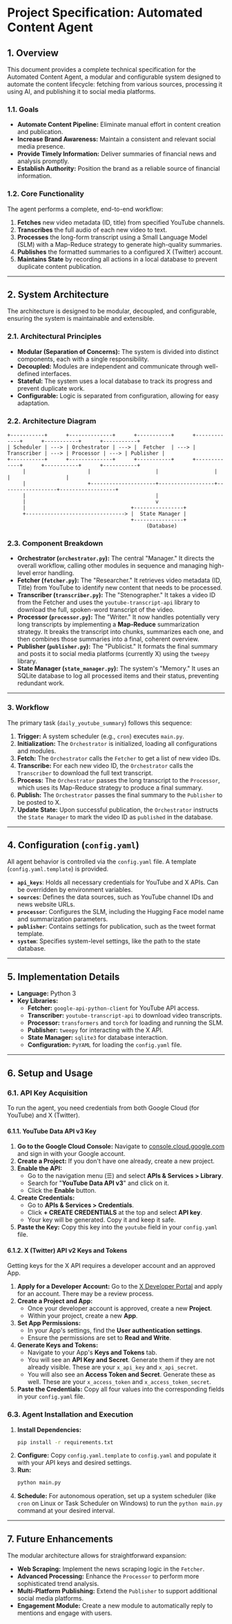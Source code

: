 # Project Specification: Automated Content Agent

## 1. Overview

This document provides a complete technical specification for the Automated Content Agent, a modular and configurable system designed to automate the content lifecycle: fetching from various sources, processing it using AI, and publishing it to social media platforms.

### 1.1. Goals

- **Automate Content Pipeline:** Eliminate manual effort in content creation and publication.
- **Increase Brand Awareness:** Maintain a consistent and relevant social media presence.
- **Provide Timely Information:** Deliver summaries of financial news and analysis promptly.
- **Establish Authority:** Position the brand as a reliable source of financial information.

### 1.2. Core Functionality

The agent performs a complete, end-to-end workflow:
1.  **Fetches** new video metadata (ID, title) from specified YouTube channels.
2.  **Transcribes** the full audio of each new video to text.
3.  **Processes** the long-form transcript using a Small Language Model (SLM) with a Map-Reduce strategy to generate high-quality summaries.
4.  **Publishes** the formatted summaries to a configured X (Twitter) account.
5.  **Maintains State** by recording all actions in a local database to prevent duplicate content publication.

---

## 2. System Architecture

The architecture is designed to be modular, decoupled, and configurable, ensuring the system is maintainable and extensible.

### 2.1. Architectural Principles

- **Modular (Separation of Concerns):** The system is divided into distinct components, each with a single responsibility.
- **Decoupled:** Modules are independent and communicate through well-defined interfaces.
- **Stateful:** The system uses a local database to track its progress and prevent duplicate work.
- **Configurable:** Logic is separated from configuration, allowing for easy adaptation.

### 2.2. Architecture Diagram

```
+-----------+      +--------------+      +-----------+      +-------------+      +-----------+      +-----------+
| Scheduler | ---> | Orchestrator | ---> |  Fetcher  | ---> | Transcriber | ---> | Processor | ---> | Publisher |
+-----------+      +--------------+      +-----------+      +-------------+      +-----------+      +-----------+
     |                    |                     |                  |                  |                  |
     |                    +---------------------+------------------+------------------+------------------+
     |                                          |
     |                                          v
     |                                  +----------------+
     +--------------------------------> |  State Manager |
                                        +----------------+
                                             (Database)
```

### 2.3. Component Breakdown

- **Orchestrator (`orchestrator.py`):** The central "Manager." It directs the overall workflow, calling other modules in sequence and managing high-level error handling.
- **Fetcher (`fetcher.py`):** The "Researcher." It retrieves video metadata (ID, Title) from YouTube to identify new content that needs to be processed.
- **Transcriber (`transcriber.py`):** The "Stenographer." It takes a video ID from the Fetcher and uses the `youtube-transcript-api` library to download the full, spoken-word transcript of the video.
- **Processor (`processor.py`):** The "Writer." It now handles potentially very long transcripts by implementing a **Map-Reduce** summarization strategy. It breaks the transcript into chunks, summarizes each one, and then combines those summaries into a final, coherent overview.
- **Publisher (`publisher.py`):** The "Publicist." It formats the final summary and posts it to social media platforms (currently X) using the `tweepy` library.
- **State Manager (`state_manager.py`):** The system's "Memory." It uses an SQLite database to log all processed items and their status, preventing redundant work.

---

### 3. Workflow

The primary task (`daily_youtube_summary`) follows this sequence:

1.  **Trigger:** A system scheduler (e.g., `cron`) executes `main.py`.
2.  **Initialization:** The `Orchestrator` is initialized, loading all configurations and modules.
3.  **Fetch:** The `Orchestrator` calls the `Fetcher` to get a list of new video IDs.
4.  **Transcribe:** For each new video ID, the `Orchestrator` calls the `Transcriber` to download the full text transcript.
5.  **Process:** The `Orchestrator` passes the long transcript to the `Processor`, which uses its Map-Reduce strategy to produce a final summary.
6.  **Publish:** The `Orchestrator` passes the final summary to the `Publisher` to be posted to X.
7.  **Update State:** Upon successful publication, the `Orchestrator` instructs the `State Manager` to mark the video ID as `published` in the database.

---

## 4. Configuration (`config.yaml`)

All agent behavior is controlled via the `config.yaml` file. A template (`config.yaml.template`) is provided.

- **`api_keys`**: Holds all necessary credentials for YouTube and X APIs. Can be overridden by environment variables.
- **`sources`**: Defines the data sources, such as YouTube channel IDs and news website URLs.
- **`processor`**: Configures the SLM, including the Hugging Face model name and summarization parameters.
- **`publisher`**: Contains settings for publication, such as the tweet format template.
- **`system`**: Specifies system-level settings, like the path to the state database.

---

## 5. Implementation Details

- **Language:** Python 3
- **Key Libraries:**
    - **Fetcher:** `google-api-python-client` for YouTube API access.
    - **Transcriber:** `youtube-transcript-api` to download video transcripts.
    - **Processor:** `transformers` and `torch` for loading and running the SLM.
    - **Publisher:** `tweepy` for interacting with the X API.
    - **State Manager:** `sqlite3` for database interaction.
    - **Configuration:** `PyYAML` for loading the `config.yaml` file.

---

## 6. Setup and Usage

### 6.1. API Key Acquisition

To run the agent, you need credentials from both Google Cloud (for YouTube) and X (Twitter).

#### 6.1.1. YouTube Data API v3 Key

1.  **Go to the Google Cloud Console:** Navigate to [console.cloud.google.com](https://console.cloud.google.com) and sign in with your Google account.
2.  **Create a Project:** If you don't have one already, create a new project.
3.  **Enable the API:**
    *   Go to the navigation menu (☰) and select **APIs & Services > Library**.
    *   Search for "**YouTube Data API v3**" and click on it.
    *   Click the **Enable** button.
4.  **Create Credentials:**
    *   Go to **APIs & Services > Credentials**.
    *   Click **+ CREATE CREDENTIALS** at the top and select **API key**.
    *   Your key will be generated. Copy it and keep it safe.
5.  **Paste the Key:** Copy this key into the `youtube` field in your `config.yaml` file.

#### 6.1.2. X (Twitter) API v2 Keys and Tokens

Getting keys for the X API requires a developer account and an approved App.

1.  **Apply for a Developer Account:** Go to the [X Developer Portal](https://developer.x.com) and apply for an account. There may be a review process.
2.  **Create a Project and App:**
    *   Once your developer account is approved, create a new **Project**.
    *   Within your project, create a new **App**.
3.  **Set App Permissions:**
    *   In your App's settings, find the **User authentication settings**.
    *   Ensure the permissions are set to **Read and Write**.
4.  **Generate Keys and Tokens:**
    *   Navigate to your App's **Keys and Tokens** tab.
    *   You will see an **API Key and Secret**. Generate them if they are not already visible. These are your `x_api_key` and `x_api_secret`.
    *   You will also see an **Access Token and Secret**. Generate these as well. These are your `x_access_token` and `x_access_token_secret`.
5.  **Paste the Credentials:** Copy all four values into the corresponding fields in your `config.yaml` file.

### 6.3. Agent Installation and Execution

1.  **Install Dependencies:**
    ```bash
    pip install -r requirements.txt
    ```
2.  **Configure:** Copy `config.yaml.template` to `config.yaml` and populate it with your API keys and desired settings.
3.  **Run:**
    ```bash
    python main.py
    ```
4.  **Schedule:** For autonomous operation, set up a system scheduler (like `cron` on Linux or Task Scheduler on Windows) to run the `python main.py` command at your desired interval.

---

## 7. Future Enhancements

The modular architecture allows for straightforward expansion:

- **Web Scraping:** Implement the news scraping logic in the `Fetcher`.
- **Advanced Processing:** Enhance the `Processor` to perform more sophisticated trend analysis.
- **Multi-Platform Publishing:** Extend the `Publisher` to support additional social media platforms.
- **Engagement Module:** Create a new module to automatically reply to mentions and engage with users.
